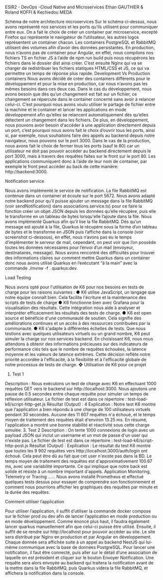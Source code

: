 ESIR2 - DevOps -Cloud Native and Microservices
Ethan GAUTHIER & Roland KOFFI & Kechiedou MEDA

Schéma de notre architecture microservices
Sur le schéma ci-dessus, nous avons représenté nos services et les ports
qu’ils utilisent pour communiquer entre eux.
On a fait le choix de créer un container par microservice, excepté Firefox
qui représente le navigateur de l’utilisateur, les autres logos représentent un
container chacun. Les containers PostgreSQL et RabbitMQ utilisent des volumes
afin d’avoir des données persistantes.
En production, nous n’avons pas de container pour Angular, en effet, nous
compilons nos fichiers TS en fichier JS à l’aide de npm run build puis nous
récupérons les fichiers dans le dossier dist ainsi créer. C’est ensuite Nginx qui va
se charger de redistribuer les fichiers statiques HTML/CSS et JS, ce qui va
permettre un temps de réponse plus rapide.
Development Vs Production containers
Nous avons décidé de créer des containers différents pour le
développement et pour la mise en production, car nous n’avons pas les mêmes
besoins dans ces deux cas.
Dans le cas du développement, nous avons besoin que dès qu’un
changement est fait sur un fichier, ce changement se répercute dans le container
concerné sans avoir à relancer celui-ci. C’est pourquoi nous avons voulu utiliser le
partage de fichier entre la machine et le container et lancer les applications en
mode développement afin qu’elles se relancent automatiquement dès qu’elles
détectent un changement dans les fichiers.
De plus, en développement, nous pouvons avoir besoin d'accéder à une
application directement depuis un port, c’est pourquoi nous avons fait le choix
d’ouvrir tous les ports, ainsi si, par exemple, nous souhaitons faire des appels au
backend depuis notre navigateur, nous pouvons sur le port 3000.
Dans le cas de la production, nous avons fait le choix de fermer tous les
ports (sauf le 80) car un utilisateur ne doit pas pouvoir accéder au backend
directement depuis le port 3000, mais à travers des requêtes faites sur le front sur
le port 80. Les applications communiquent donc à l’aide de leur nom de
container, par exemple le front peut accéder au back de cette manière:
http://backend:3000.


Notification service

Nous avons implémenté le service de notification. La file RabbitMQ est
contenue dans un container et écoute sur le port 5672.
Nous avons adapté notre backend pour qu’il puisse ajouter un message
dans la file RabbitMQ (voir sendNotification() dans
associations.service.ts) pour ce faire la fonction créer un objet JSON depuis
les données qu’elle récupère, puis elle le transforme en un tableau de bytes
lorsqu'elle l’ajoute dans la file.
Nous avons implémenté Quarkus afin qu’il lise la file RabbitMQ. Dès qu’un
message est ajouté à la file, Quarkus le récupère sous la forme d’un tableau de
bytes et le transforme en JSON puis l’affiche dans la console (voir screenshot
ci-dessous), en effet, nous n’avons pas eu le temps d’implémenter le serveur de
mail, cependant, on peut voir que l’on possède toutes les données nécessaires
pour l’envoi d’un mail (envoyeur, destinataires, message).
Nous avons rencontré des difficultés pour trouver des informations claires
sur comment mettre Quarkus dans un container donc nous avons utilisé Quarkus
en l’exécutant “à la main” avec la commande ./mvnw -f . quarkus:dev.

Load Testing

Nous avons opté pour l'utilisation de K6 pour nos besoins en tests de charge pour
les raisons suivantes :
● K6 utilise JavaScript, un langage que notre équipe connaît bien. Cela facilite
l'écriture et la maintenance des scripts de tests de charge
● K6 fonctionne bien avec Grafana pour la visualisation des résultats. Cette
intégration nous aide à analyser et interpréter efficacement les résultats
des tests de charge.
● K6 est open source et bénéficie d'une communauté de soutien. Cela
signifie des améliorations continues et un accès à des ressources
contribuées par la communauté.
● K6 s'adapte à différentes échelles de tests. Que nous testions avec quelques
utilisateurs virtuels ou un grand nombre, K6 peut simuler la charge sur nos
services backend.
En choisissant K6, nous nous attendons à obtenir des informations précieuses sur
des indicateurs de performance clés tels que le nombre de requêtes échouées, la
latence moyenne et les valeurs de latence extrêmes. Cette décision reflète notre
priorité accordée à l'efficacité, à la flexibilité et à l'efficacité globale de notre
processus de tests de charge.
❖ Utilisation de K6 pour ce projet

1. Test 1
   
Description :
Nous exécutons un test de charge avec K6 en effectuant 1000 requêtes GET vers
le backend sur http://localhost:3000. Nous ajoutons une pause de 0.5 secondes
entre chaque requête pour simuler un temps de réflexion utilisateur.
Le fichier de test est dans ce répertoire : test-load-k6/script-http-get.js
Résultat (Output) :
4
Explication :
Notre test K6 montre que l'application a bien répondu à une charge de 100
utilisateurs virtuels pendant 30 secondes. Aucune des 11 607 requêtes n'a échoué,
et le temps moyen de traitement des requêtes était d'environ 13.25 ms. En
résumé, l'application a montré une bonne stabilité et réactivité sous cette charge
simulée.
3. Test 2
Description :
On tente 1000 connexions de login avec un payload JSON qui inclut un username
et un mot de passe d'un user qui n'existe pas.
Le fichier de test est dans ce répertoire : test-load-k6/script-http-post.js
Résultat (Output) :
Explication :
Le résultat du test K6 montre que toutes les 9 902 requêtes vers
http://localhost:3000/auth/login ont échoué. Cela peut être dû au fait que
cet user n'existe pas dans la BD. Le temps moyen de traitement des requêtes est
d'approximativement 100.67 ms, avec une variabilité importante. Ce qui implique
que notre back est solide et résiste à un nombre important d'appels.
Application Monitoring, Telemetry or Tracing
...... Nous avons installé Prometheus et effectué quelques tests dessus pour essayer
de comprendre son fonctionnement et comment nous pourrions afficher les
graphiques des requêtes par minute et la durée des requêtes.

Comment utiliser l’application

Pour utiliser l’application, il suffit d’utiliser la commande docker compose
sur le fichier prod ou dev afin de lancer l’application en mode production ou en
mode développement.
Comme énoncé plus haut, il faudra également lancer quarkus
manuellement afin que celui-ci puisse être utilisé.
Ensuite, il suffit de se rendre sur http://localhost pour pouvoir accéder au
site. Le site sera distribué par Nginx en production et par Angular en
développement.
Chaque donnée sera affichée suite à un appel au backend NestJS qui
lui-même communique avec la base de données PostgreSQL.
Pour lancer une notification, il faut être connecté, puis aller sur le détail
d’une association de laquelle on est président et cliquer sur le bouton Envoyer
Notification. Une requête sera alors envoyée au backend qui traitera la notification
avant de la mettre dans la file RabbitMQ, puis Quarkus videra la file RabbitMQ, et
affichera la notification dans la console.

